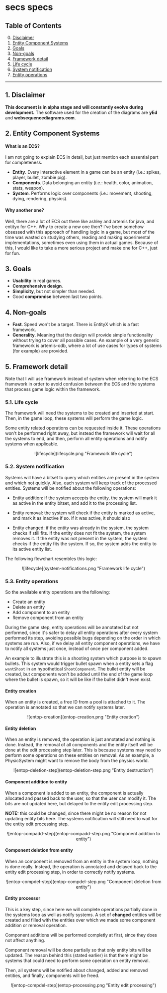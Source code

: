 # secs specs

## Table of Contents

0. [Disclaimer](#0-disclaimer)
2. [Entity Component Systems](#2-entity-component-systems)
3. [Goals](#3-goals)
4. [Non-goals](#4-non-goals)
5. [Framework detail](#5-framework-detail)
  1. [Life cycle](#5-1-life-cycle)
  2. [System notification](#5-2-system-notification)
  3. [Entity operations](#5-3-entity-operations)

---

## 1. Disclaimer

**This document is in alpha stage and will constantly evolve during development.** The software used for the creation of the diagrams are **yEd** and **websequencediagrams.com**.


## 2. Entity Component Systems

#### What is an ECS?

I am not going to explain ECS in detail, but just mention each essential part for completeness.

* **Entity**. Every interactive element in a game can be an entity (i.e.: spikes, player, bullet, zombie pig).
* **Components**. Data belonging an entity (i.e.: health, color, animation, stats, weapon).
* **System**. Performs logic over components (i.e.: movement, shooting, dying, rendering, physics).

#### Why another one?

Well, there are a lot of ECS out there like ashley and artemis for java, and entityx for C++. Why to create a new one then? I've been somehow obsessed with this approach of handling logic in a game, but most of the time was wasted on studying others, reading and making experimental implementations, sometimes even using them in actual games. Because of this, I would like to take a more serious project and make one for C++, just for fun.

## 3. Goals

* **Usability** in real games.
* **Comprehensive design**.
* **Simplicity**, but not simpler than needed.
* Good **compromise** between last two points.

## 4. Non-goals

* **Fast**. Speed won't be a target. There is EntityX which is a fast framework.
* **Generality**. Meaning that the design will provide simple functionality without trying to cover all possible cases. An example of a very generic framework is artemis-odb, where a lot of use cases for types of systems (for example) are provided.

## 5. Framework detail

Note that I will use framework instead of system when referring to the ECS framework in order to avoid confusion between the ECS and the systems that process game logic within the framework.

### 5.1. Life cycle

The framework will need the systems to be created and inserted at start. Then, in the game loop, these systems will perform the game logic.

Some entity related operations can be requested inside it. These operations won't be performed right away, but instead the framework will wait for all the systems to end, and then, perform all entity operations and notify systems when applicable.

<center>
![lifecycle](lifecycle.png "Framework life cycle")
</center>

### 5.2. System notification

Systems will have a bitset to query which entities are present in the system and which not quickly. Also, each system will keep track of the processed entities. Systems will be notified about the following operations:

* Entity addition: if the system accepts the entity, the system will mark it as active in the entity bitset, and add it to the processing list.

* Entity removal: the system will check if the entity is marked as active, and mark it as inactive if so. If it was active, it should also

* Entity changed: if the entity was already in the system, the system checks if still fits. If the entity does not fit the system, the system removes it. If the entity was not present in the system, the system checks if the entity fits the system. If so, the system adds the entity to its active entity list.

The following flowchart resembles this logic:

<center>
![lifecycle](system-notifications.png "Framework life cycle")
</center>


### 5.3. Entity operations

So the available entity operations are the following:

* Create an entity
* Delete an entity
* Add component to an entity
* Remove component from an entity

During the game step, entity operations will be annotated but not performed, since it's safer to delay all entity operations after every system performed its step, avoiding possible bugs depending on the order in which systems are run. Also, if we delay all entity component operations, we have to notify all systems just once, instead of once per component added.

An example to illustrate this is a shooting system which purpose is to spawn bullets. This system would trigger bullet spawn when a entity sets a flag `wantShoot` in an hypothetical `ShootComponent`. The bullet entity will be created, but components won't be added until the end of the game loop where the bullet is spawn, so it will be like if the bullet didn't even exist.


#### Entity creation

When an entity is created, a free ID from a pool is attached to it. The operation is annotated so that we can notify systems later.

<center>
![entop-creation](entop-creation.png "Entity creation")
</center>


#### Entity deletion

When an entity is removed, the operation is just annotated and nothing is done. Instead, the removal of all components and the entity itself will be done at the edit processing step later. This is because systems may need to perform some operations on these entities on removal. As an example, a PhysicSystem might want to remove the body from the physics world.

<center>
![entop-deletion-step](entop-deletion-step.png "Entity destruction")
</center>


#### Component addition to entity

When a component is added to an entity, the component is actually allocated and passed back to the user, so that the user can modify it. The bits are not updated here, but delayed to the entity edit processing step.

**NOTE:** this could be changed, since there might be no reason for not updating entity bits here. The systems notification will still need to wait for the entity edit processing step.

<center>
![entop-compadd-step](entop-compadd-step.png "Component addition to entity")
</center>

#### Component deletion from entity

When an component is removed from an entity in the system loop, nothing is done really. Instead, the operation is annotated and delayed back to the entity edit processing step, in order to correctly notify systems.

<center>
![entop-compdel-step](entop-compdel-step.png "Component deletion from entity")
</center>

#### Entity processor

This is a key step, since here we will complete operations partially done in the systems loop as well as notify systems. A set of **changed** entities will be created and filled with the entities over which we made some component addition or removal operation. 

Component additions will be performed completly at first, since they does not affect anything.

Component removal will be done partially so that only entity bits will be updated. The reason behind this (stated earlier) is that there might be systems that could need to perform some operation on entity removal.

Then, all systems will be notified about changed, added and removed entities, and finally, components will be freed.

<center>
![entop-compdel-step](entop-processing.png "Entity edit processing")
</center>
